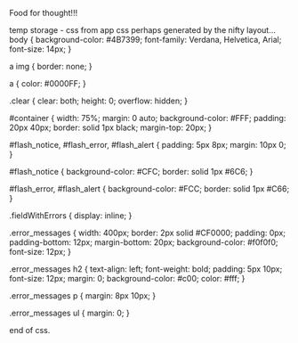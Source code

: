 Food for thought!!!

temp storage - 
css from app css perhaps generated by the nifty layout...
body {
  background-color: #4B7399;
  font-family: Verdana, Helvetica, Arial;
  font-size: 14px;
}

a img {
  border: none;
}

a {
  color: #0000FF;
}

.clear {
  clear: both;
  height: 0;
  overflow: hidden;
}

#container {
  width: 75%;
  margin: 0 auto;
  background-color: #FFF;
  padding: 20px 40px;
  border: solid 1px black;
  margin-top: 20px;
}

#flash_notice, #flash_error, #flash_alert {
  padding: 5px 8px;
  margin: 10px 0;
}

#flash_notice {
  background-color: #CFC;
  border: solid 1px #6C6;
}

#flash_error, #flash_alert {
  background-color: #FCC;
  border: solid 1px #C66;
}

.fieldWithErrors {
  display: inline;
}

.error_messages {
  width: 400px;
  border: 2px solid #CF0000;
  padding: 0px;
  padding-bottom: 12px;
  margin-bottom: 20px;
  background-color: #f0f0f0;
  font-size: 12px;
}

.error_messages h2 {
  text-align: left;
  font-weight: bold;
  padding: 5px 10px;
  font-size: 12px;
  margin: 0;
  background-color: #c00;
  color: #fff;
}

.error_messages p {
  margin: 8px 10px;
}

.error_messages ul {
  margin: 0;
}

end of css.